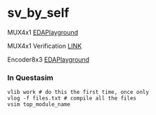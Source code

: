 # sv_by_self


MUX4x1 [EDAPlayground](https://www.edaplayground.com/x/WgyW)

MUX4x1 Verification [LINK](https://github.com/visionvlsi/sv_by_self/tree/main/mux4x1_sv)


Encoder8x3 [EDAPlayground](https://www.edaplayground.com/x/RceH)


### In Questasim 
```
vlib work # do this the first time, once only
vlog -f files.txt # compile all the files
vsim top_module_name
```
